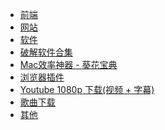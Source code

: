 <!--
 * @Author: Rainy
 * @Github: https://github.com/Rain120
 * @Date: 2019-01-20 11:31:51
 * @LastEditTime: 2019-07-04 21:43:04
    -->
* [前端](resources/front-end.md)
* [网站](resources/website.md)
* [软件](resources/software.md)
* [破解软件合集](resources/crack-software-collection.md)
* [Mac效率神器 - 葵花宝典](resources/mac-software.md)
* [浏览器插件](resources/browser-plugins.md)
* [Youtube 1080p 下载(视频 + 字幕)](resources/youtube-download.md)
* [歌曲下载](resources/music-download.md)
* [其他](resources/others.md)

